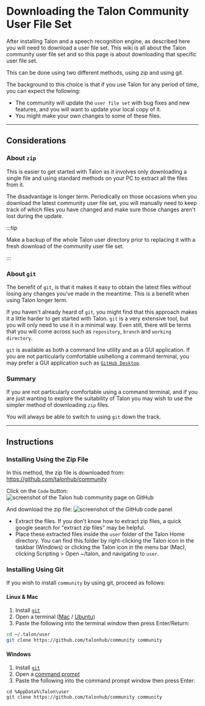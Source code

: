 # Downloading the Talon Community User File Set

After installing Talon and a speech recognition engine, as described here
you will need to download a user file set. This wiki is all about the Talon community user file set
and so this page is about downloading that specific user file set.

This can be done using two different methods, using zip and using git.

The background to this choice is that if you use Talon for any period of time,
you can expect the following:

- The community will update the `user file set` with bug fixes and new features, and you will want
  to update your local copy of it.
- You might make your own changes to some of these files.

---

## Considerations

### About `zip`

This is easier to get started with Talon as it involves only downloading a single file and using standard
methods on your PC to extract all the files from it.

The disadvantage is longer term. Periodically on those occasions when you download the latest community user file set, you will manually need to keep track of which files you have changed
and make sure those changes aren't lost during the update.

:::tip

Make a backup of the whole Talon user directory prior to replacing it with a fresh download of the community user file set.

:::

### About `git`

The benefit of `git`, is that it makes it easy to obtain the latest files without losing any changes you've made in the meantime.
This is a benefit when using Talon longer term.

If you haven't already heard of `git`, you might find that this approach makes it a little harder to get started with Talon.
`git` is a very extensive tool, but you will only need to use it in a minimal way. Even still, there will be terms that you will come across such as `repository`, `branch` and `working directory`.

`git` is available as both a command line utility and as a GUI application.
If you are not particularly comfortable usihellong a command terminal, you may prefer a GUI application such as [`GitHub Desktop`](https://docs.github.com/en/desktop/overview/about-github-desktop).

### Summary

If you are not particularly comfortable using a command terminal, and if you are just wanting to explore the suitability of Talon
you may wish to use the simpler method of downloading `zip` files.

You will always be able to switch to using `git` down the track.

---

## Instructions

### Installing Using the Zip File

In this method, the zip file is downloaded from:
https://github.com/talonhub/community

Click on the `Code` button:
<img src="/img/resource_hub/talonhub_community_github.png/"
     alt="screenshot of the Talon hub community page on GitHub"
/>

And download the zip file:
<img src="/img/resource_hub/talonhub_community_download.png/"
     alt="screenshot of the GitHub code panel"
/>

- Extract the files. If you don’t know how to extract zip files, a quick google search for "extract zip files" may be helpful.
- Place these extracted files inside the `user` folder of the Talon Home directory. You can find this folder by right-clicking the Talon icon in the taskbar (Windows) or clicking the Talon icon in the menu bar (Mac), clicking Scripting > Open ~/talon, and navigating to `user`.

### Installing Using Git

If you wish to install `community` by using git, proceed as follows:

#### Linux & Mac

1. Install [`git`](https://git-scm.com/)
1. Open a terminal ([Mac](https://support.apple.com/en-gb/guide/terminal/apd5265185d-f365-44cb-8b09-71a064a42125/mac) / [Ubuntu](https://ubuntu.com/tutorials/command-line-for-beginners#3-opening-a-terminal))
1. Paste the following into the terminal window then press Enter/Return:

```bash
cd ~/.talon/user
git clone https://github.com/talonhub/community community
```

#### Windows

1. Install [`git`](https://git-scm.com/)
2. Open a [command prompt](https://www.wikihow.com/Open-the-Command-Prompt-in-Windows)
3. Paste the following into the command prompt window then press Enter:

```
cd %AppData%\Talon\user
git clone https://github.com/talonhub/community community
```
